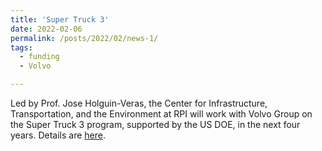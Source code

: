 ```yaml
---
title: 'Super Truck 3'
date: 2022-02-06
permalink: /posts/2022/02/news-1/
tags:
  - funding
  - Volvo

---
```


Led by Prof. Jose Holguin-Veras, the Center for Infrastructure, Transportation, and the Environment at RPI will work with Volvo Group on the Super Truck 3 program, supported by the US DOE, in the next four years. Details are [here](https://news.rpi.edu/content/2022/01/27/rensselaer-awarded-multimillion-dollar-grant-study-freight-transportation).
